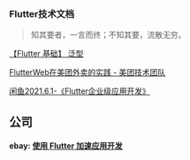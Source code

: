 ### Flutter技术文档

> 知其要者，一言而终；不知其要，流散无穷。

[【Flutter 基础】 泛型](https://mp.weixin.qq.com/s/DWGqBlqU7kfBcrOyvHm9Bg)

[FlutterWeb在美团外卖的实践 \- 美团技术团队](https://tech.meituan.com/2021/03/18/flutterweb-in-meituanwaimai.html)

[闲鱼2021.6.1-《Flutter企业级应用开发》](https://mp.weixin.qq.com/s/HAWa0L9nTqBInG9Tb6Is7Q)





## 公司

#### ebay: [使用 Flutter 加速应用开发](https://mp.weixin.qq.com/s/rJattwDLyCGUMb7JpjHX8A)

